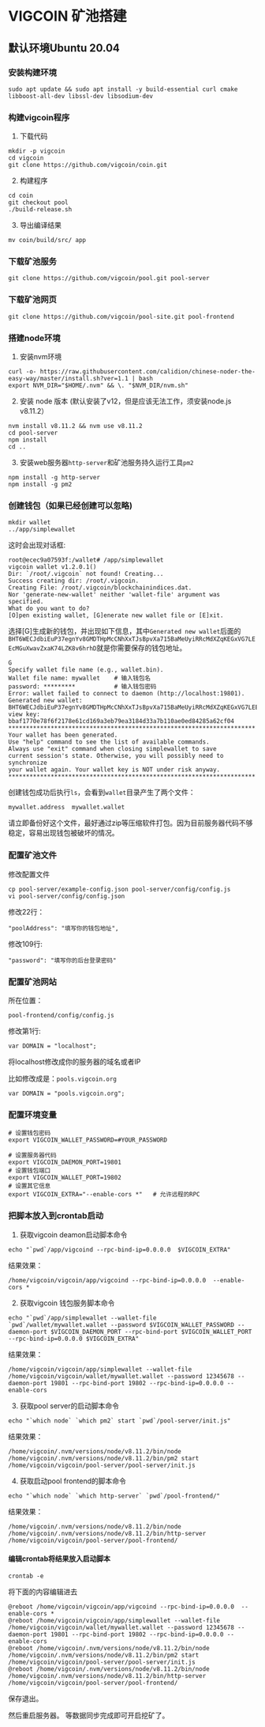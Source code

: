 # VIGCOIN 矿池搭建

## 默认环境Ubuntu 20.04


### 安装构建环境
```
sudo apt update && sudo apt install -y build-essential curl cmake libboost-all-dev libssl-dev libsodium-dev
```

### 构建vigcoin程序


1. 下载代码
```
mkdir -p vigcoin
cd vigcoin
git clone https://github.com/vigcoin/coin.git
```
2. 构建程序
```
cd coin
git checkout pool
./build-release.sh
```
3. 导出编译结果

```
mv coin/build/src/ app
```
### 下载矿池服务
```
git clone https://github.com/vigcoin/pool.git pool-server
```

### 下载矿池网页
```
git clone https://github.com/vigcoin/pool-site.git pool-frontend
```

### 搭建node环境

1. 安装nvm环境
```
curl -o- https://raw.githubusercontent.com/calidion/chinese-noder-the-easy-way/master/install.sh?ver=1.1 | bash
export NVM_DIR="$HOME/.nvm" && \. "$NVM_DIR/nvm.sh"
```
2. 安装 node 版本 (默认安装了v12，但是应该无法工作，须安装node.js v8.11.2）
```
nvm install v8.11.2 && nvm use v8.11.2
cd pool-server
npm install
cd ..
```
3. 安装web服务器`http-server`和矿池服务持久运行工具`pm2`
```
npm install -g http-server
npm install -g pm2
```
### 创建钱包（如果已经创建可以忽略)
```
mkdir wallet
../app/simplewallet
```
这时会出现对话框:
```
root@ecec9a07593f:/wallet# /app/simplewallet
vigcoin wallet v1.2.0.1()
Dir: `/root/.vigcoin` not found! Creating...
Success creating dir: /root/.vigcoin.
Creating File: /root/.vigcoin/blockchainindices.dat.
Nor 'generate-new-wallet' neither 'wallet-file' argument was specified.
What do you want to do?
[O]pen existing wallet, [G]enerate new wallet file or [E]xit.
```
选择[G]生成新的钱包，并出现如下信息，其中`Generated new wallet`后面的`BHT6WECJdbiEuP37egnYv8GMDTHpMcCNhXxTJsBpvXa715BaMeUyiRRcMdXZqKEGxVG7LEEcMGuXwavZxaK74LZK8v6hrhD`就是你需要保存的钱包地址。
```
G
Specify wallet file name (e.g., wallet.bin).
Wallet file name: mywallet    # 输入钱包名   
password: *********           # 输入钱包密码
Error: wallet failed to connect to daemon (http://localhost:19801).
Generated new wallet: BHT6WECJdbiEuP37egnYv8GMDTHpMcCNhXxTJsBpvXa715BaMeUyiRRcMdXZqKEGxVG7LEEcMGuXwavZxaK74LZK8v6hrhD
view key: bbaf1770e78f6f2178e61cd169a3eb79ea3184d33a7b110ae0ed84285a62cf04
**********************************************************************
Your wallet has been generated.
Use "help" command to see the list of available commands.
Always use "exit" command when closing simplewallet to save
current session's state. Otherwise, you will possibly need to synchronize 
your wallet again. Your wallet key is NOT under risk anyway.
**********************************************************************
```
创建钱包成功后执行`ls`，会看到`wallet`目录产生了两个文件：
```
mywallet.address  mywallet.wallet
```
请立即备份好这个文件，最好通过zip等压缩软件打包。因为目前服务器代码不够稳定，容易出现钱包被破坏的情况。

### 配置矿池文件
修改配置文件
```
cp pool-server/example-config.json pool-server/config/config.js
vi pool-server/config/config.json
```
修改22行：
```
"poolAddress": "填写你的钱包地址",
```

修改109行:
```
"password": "填写你的后台登录密码"
```
### 配置矿池网站

所在位置：

```
pool-frontend/config/config.js
```

修改第1行:
```
var DOMAIN = "localhost";
```
将localhost修改成你的服务器的域名或者IP

比如修改成是：`pools.vigcoin.org`
```
var DOMAIN = "pools.vigcoin.org";
```
### 配置环境变量
```
# 设置钱包密码
export VIGCOIN_WALLET_PASSWORD=#YOUR_PASSWORD

# 设置服务器代码
export VIGCOIN_DAEMON_PORT=19801
# 设置钱包端口
export VIGCOIN_WALLET_PORT=19802
# 设置其它信息
export VIGCOIN_EXTRA="--enable-cors *"   # 允许远程的RPC
```

### 把脚本放入到crontab启动

1. 获取vigcoin deamon启动脚本命令
```
echo "`pwd`/app/vigcoind --rpc-bind-ip=0.0.0.0  $VIGCOIN_EXTRA"
```
结果效果：
```
/home/vigcoin/vigcoin/app/vigcoind --rpc-bind-ip=0.0.0.0  --enable-cors *
```
2. 获取vigcoin 钱包服务脚本命令
```
echo "`pwd`/app/simplewallet --wallet-file `pwd`/wallet/mywallet.wallet --password $VIGCOIN_WALLET_PASSWORD --daemon-port $VIGCOIN_DAEMON_PORT --rpc-bind-port $VIGCOIN_WALLET_PORT --rpc-bind-ip=0.0.0.0 $VIGCOIN_EXTRA"
```
结果效果：
```
/home/vigcoin/vigcoin/app/simplewallet --wallet-file /home/vigcoin/vigcoin/wallet/mywallet.wallet --password 12345678 --daemon-port 19801 --rpc-bind-port 19802 --rpc-bind-ip=0.0.0.0 --enable-cors
```
3. 获取pool server的启动脚本命令
```
echo "`which node` `which pm2` start `pwd`/pool-server/init.js"
```
结果效果：
```
/home/vigcoin/.nvm/versions/node/v8.11.2/bin/node /home/vigcoin/.nvm/versions/node/v8.11.2/bin/pm2 start /home/vigcoin/vigcoin/pool-server/pool-server/init.js
```
4. 获取启动pool frontend的脚本命令
```
echo "`which node` `which http-server` `pwd`/pool-frontend/"
```
结果效果：
```
/home/vigcoin/.nvm/versions/node/v8.11.2/bin/node /home/vigcoin/.nvm/versions/node/v8.11.2/bin/http-server /home/vigcoin/vigcoin/pool-server/pool-frontend/
```
#### 编辑crontab将结果放入启动脚本
```
crontab -e
```
将下面的内容编辑进去
```
@reboot /home/vigcoin/vigcoin/app/vigcoind --rpc-bind-ip=0.0.0.0  --enable-cors *
@reboot /home/vigcoin/vigcoin/app/simplewallet --wallet-file /home/vigcoin/vigcoin/wallet/mywallet.wallet --password 12345678 --daemon-port 19801 --rpc-bind-port 19802 --rpc-bind-ip=0.0.0.0 --enable-cors
@reboot /home/vigcoin/.nvm/versions/node/v8.11.2/bin/node /home/vigcoin/.nvm/versions/node/v8.11.2/bin/pm2 start /home/vigcoin/vigcoin/pool-server/pool-server/init.js
@reboot /home/vigcoin/.nvm/versions/node/v8.11.2/bin/node /home/vigcoin/.nvm/versions/node/v8.11.2/bin/http-server /home/vigcoin/vigcoin/pool-server/pool-frontend/
```
保存退出。

然后重启服务器。
等数据同步完成即可开启挖矿了。
